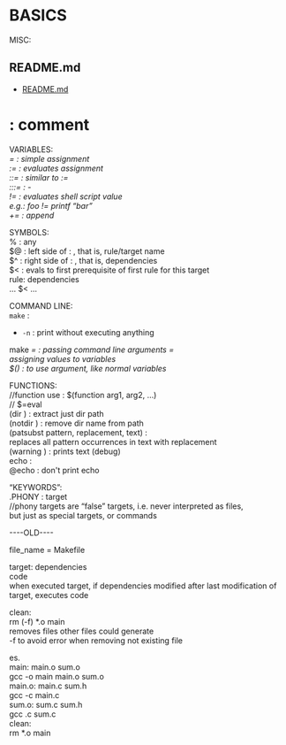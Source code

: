 # BASICS  
  
MISC:  
## README.md  
*	[README.md](./README.md)  

# : comment  
  
VARIABLES:  
<var>	=	<val> : simple assignment  
<var>	:=	<val> : evaluates assignment  
<var>	::=	<val> : similar to :=  
<var>	:::=	<val> : -  
<var>	!=	<val> : evaluates shell script value  
	e.g.: foo != printf “bar”  
<var>	+=	<val> : append  
  
SYMBOLS:  
% : any  
$@ : left side of : , that is, rule/target name  
$^ : right side of : , that is, dependencies  
$< : evals to first prerequisite of first rule for this target  
rule: dependencies  
	… $< …  
  
COMMAND LINE:  
`make` :  
*	`-n` : print without executing anything

make <var>=<val> <target> : passing command line arguments =  
	assigning values to variables  
$(<var>) : to use argument, like normal variables  
  
FUNCTIONS:  
//function use : $(function arg1, arg2, …)  
// $=eval  
(dir <text>) : extract just dir path  
(notdir <text>) : remove dir name from path  
(patsubst pattern, replacement, text) :  
replaces all pattern occurrences in text with replacement  
(warning <text>) : prints text (debug)  
echo <text> :   
@echo <text> : don't print echo  
  
“KEYWORDS”:  
.PHONY : target  
	//phony targets are “false” targets, i.e. never interpreted as files,  
but just as special targets, or commands  
  
  
----OLD----  
  
file_name = Makefile  
  
  
target: dependencies  
	code  
when executed target, if dependencies modified after last modification of target, executes code  
  
clean:  
	rm (-f) *.o main  
removes files other files could generate  
-f to avoid error when removing not existing file  
  
  
es.  
main: main.o sum.o  
	gcc -o main main.o sum.o  
main.o: main.c sum.h  
	gcc -c main.c  
sum.o: sum.c sum.h  
	gcc .c sum.c  
clean:  
	rm *.o main  


